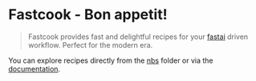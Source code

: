# Fastcook - Bon appetit!
> Fastcook provides fast and delightful recipes for your [fastai](https://github.com/fastai/fastai2) driven workflow. Perfect for the modern era.


You can explore recipes directly from the [nbs](https://github.com/lgvaz/fastcook/tree/master/nbs) folder or via the [documentation](https://lgvaz.github.io/fastcook//).
